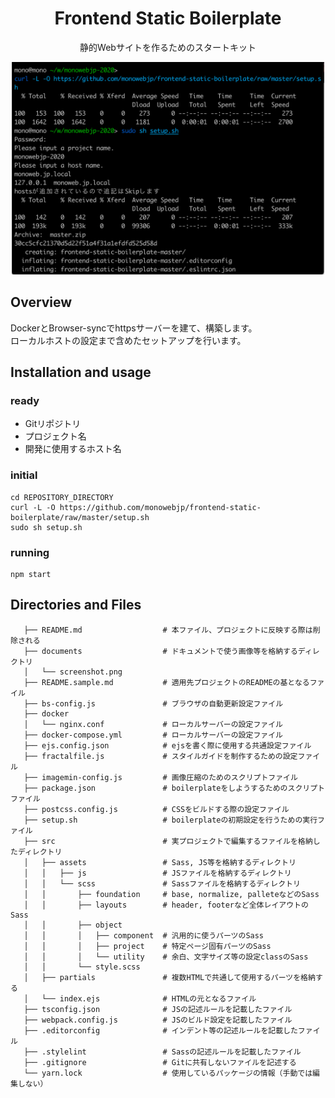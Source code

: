 <div align="center">
<h1>Frontend Static Boilerplate</h1>
<p>静的Webサイトを作るためのスタートキット</p>
<img width="500" src="https://github.com/monowebjp/frontend-static-boilerplate/raw/master/documents/screenshot.png" alt="">
</div>

## Overview
DockerとBrowser-syncでhttpsサーバーを建て、構築します。  
ローカルホストの設定まで含めたセットアップを行います。

## Installation and usage 
### ready
- Gitリポジトリ
- プロジェクト名
- 開発に使用するホスト名
### initial
```shell script
cd REPOSITORY_DIRECTORY
curl -L -O https://github.com/monowebjp/frontend-static-boilerplate/raw/master/setup.sh
sudo sh setup.sh
```
### running
```shell script
npm start
```

## Directories and Files
```.
   ├── README.md                  # 本ファイル、プロジェクトに反映する際は削除される
   ├── documents                  # ドキュメントで使う画像等を格納するディレクトリ
   │   └── screenshot.png
   ├── README.sample.md           # 適用先プロジェクトのREADMEの基となるファイル
   ├── bs-config.js               # ブラウザの自動更新設定ファイル
   ├── docker
   │   └── nginx.conf             # ローカルサーバーの設定ファイル
   ├── docker-compose.yml         # ローカルサーバーの設定ファイル
   ├── ejs.config.json            # ejsを書く際に使用する共通設定ファイル
   ├── fractalfile.js             # スタイルガイドを制作するための設定ファイル
   ├── imagemin-config.js         # 画像圧縮のためのスクリプトファイル
   ├── package.json               # boilerplateをしようするためのスクリプトファイル
   ├── postcss.config.js          # CSSをビルドする際の設定ファイル
   ├── setup.sh                   # boilerplateの初期設定を行うための実行ファイル
   ├── src                        # 実プロジェクトで編集するファイルを格納したディレクトリ
   │   ├── assets                 # Sass, JS等を格納するディレクトリ
   │   │   ├── js                 # JSファイルを格納するディレクトリ
   │   │   └── scss               # Sassファイルを格納するディレクトリ
   │   │       ├── foundation     # base, normalize, palleteなどのSass
   │   │       ├── layouts        # header, footerなど全体レイアウトのSass
   │   │       ├── object
   │   │       │   ├── component  # 汎用的に使うパーツのSass
   │   │       │   ├── project    # 特定ページ固有パーツのSass
   │   │       │   └── utility    # 余白、文字サイズ等の設定classのSass
   │   │       └── style.scss
   │   ├── partials               # 複数HTMLで共通して使用するパーツを格納する
   │   └── index.ejs              # HTMLの元となるファイル
   ├── tsconfig.json              # JSの記述ルールを記載したファイル
   ├── webpack.config.js          # JSのビルド設定を記載したファイル
   ├── .editorconfig              # インデント等の記述ルールを記載したファイル
   ├── .stylelint                 # Sassの記述ルールを記載したファイル
   ├── .gitignore                 # Gitに共有しないファイルを記述する
   └── yarn.lock                  # 使用しているパッケージの情報（手動では編集しない）
```
